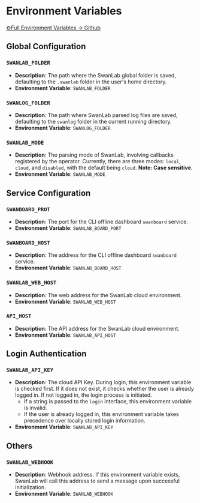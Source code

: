 # Environment Variables

[⚙️Full Environment Variables -> Github](https://github.com/SwanHubX/SwanLab/blob/main/swanlab/env.py)

## Global Configuration

### `SWANLAB_FOLDER`
- **Description**: The path where the SwanLab global folder is saved, defaulting to the `.swanlab` folder in the user's home directory.
- **Environment Variable**: `SWANLAB_FOLDER`

### `SWANLOG_FOLDER`
- **Description**: The path where SwanLab parsed log files are saved, defaulting to the `swanlog` folder in the current running directory.
- **Environment Variable**: `SWANLOG_FOLDER`

### `SWANLAB_MODE`
- **Description**: The parsing mode of SwanLab, involving callbacks registered by the operator. Currently, there are three modes: `local`, `cloud`, and `disabled`, with the default being `cloud`. **Note: Case sensitive**.
- **Environment Variable**: `SWANLAB_MODE`

## Service Configuration

### `SWANBOARD_PROT`
- **Description**: The port for the CLI offline dashboard `swanboard` service.
- **Environment Variable**: `SWANLAB_BOARD_PORT`

### `SWANBOARD_HOST`
- **Description**: The address for the CLI offline dashboard `swanboard` service.
- **Environment Variable**: `SWANLAB_BOARD_HOST`

### `SWANLAB_WEB_HOST`
- **Description**: The web address for the SwanLab cloud environment.
- **Environment Variable**: `SWANLAB_WEB_HOST`

### `API_HOST`
- **Description**: The API address for the SwanLab cloud environment.
- **Environment Variable**: `SWANLAB_API_HOST`

## Login Authentication

### `SWANLAB_API_KEY`
- **Description**: The cloud API Key. During login, this environment variable is checked first. If it does not exist, it checks whether the user is already logged in. If not logged in, the login process is initiated.
  - If a string is passed to the `login` interface, this environment variable is invalid.
  - If the user is already logged in, this environment variable takes precedence over locally stored login information.
- **Environment Variable**: `SWANLAB_API_KEY`

## Others

### `SWANLAB_WEBHOOK`
- **Description**: Webhook address. If this environment variable exists, SwanLab will call this address to send a message upon successful initialization.
- **Environment Variable**: `SWANLAB_WEBHOOK`